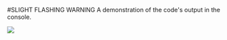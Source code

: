 #SLIGHT FLASHING WARNING 
A demonstration of the code's output in the console.

![](https://github.com/TeMyls/Miscellaneous-/blob/main/Random%20Walker/randomwalker.gif)
